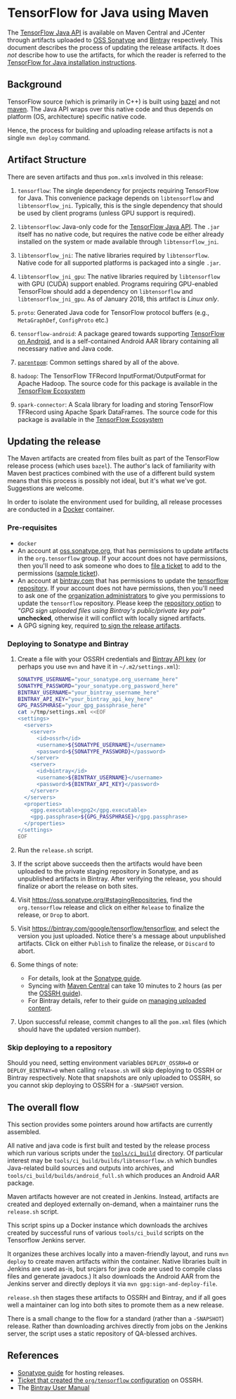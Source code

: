 # TensorFlow for Java using Maven

The
[TensorFlow Java API](https://www.tensorflow.org/api_docs/java/reference/org/tensorflow/package-summary)
is available on Maven Central and JCenter through artifacts uploaded to
[OSS Sonatype](https://oss.sonatype.org/content/repositories/releases/org/tensorflow/) and
[Bintray](https://bintray.com/google/tensorflow/tensorflow) respectively. This
document describes the process of updating the release artifacts. It does _not_
describe how to use the artifacts, for which the reader is referred to
the
[TensorFlow for Java installation instructions](https://www.tensorflow.org/code/tensorflow/java/README.md).

## Background

TensorFlow source (which is primarily in C++) is built using
[bazel](https://bazel.build) and not [maven](https://maven.apache.org/).  The
Java API wraps over this native code and thus depends on platform (OS,
architecture) specific native code.

Hence, the process for building and uploading release artifacts is not a single
`mvn deploy` command.

## Artifact Structure

There are seven artifacts and thus `pom.xml`s involved in this release:

1.  `tensorflow`: The single dependency for projects requiring TensorFlow for
    Java. This convenience package depends on `libtensorflow` and
    `libtensorflow_jni`. Typically, this is the single dependency that should
    be used by client programs (unless GPU support is required).

2.  `libtensorflow`: Java-only code for the [TensorFlow Java API](https://www.tensorflow.org/api_docs/java/reference/org/tensorflow/package-summary).
    The `.jar` itself has no native code, but requires the native code be either
    already installed on the system or made available through
    `libtensorflow_jni`.

3.  `libtensorflow_jni`: The native libraries required by `libtensorflow`.
    Native code for all supported platforms is packaged into a single `.jar`.

4.  `libtensorflow_jni_gpu`: The native libraries required by `libtensorflow`
    with GPU (CUDA) support enabled. Programs requiring GPU-enabled TensorFlow
    should add a dependency on `libtensorflow` and `libtensorflow_jni_gpu`.
    As of January 2018, this artifact is *Linux only*.

5.  `proto`: Generated Java code for TensorFlow protocol buffers
    (e.g., `MetaGraphDef`, `ConfigProto` etc.)

6. `tensorflow-android`: A package geared towards
    supporting [TensorFlow on Android](../../contrib/android/README.md), and is
    a self-contained Android AAR library containing all necessary native and
    Java code.

7.  [`parentpom`](https://maven.apache.org/pom/index.html): Common settings
    shared by all of the above.

8. `hadoop`: The TensorFlow TFRecord InputFormat/OutputFormat for Apache Hadoop.
    The source code for this package is available in the [TensorFlow Ecosystem](https://github.com/tensorflow/ecosystem/tree/master/hadoop)

9. `spark-connector`: A Scala library for loading and storing TensorFlow TFRecord
    using Apache Spark DataFrames. The source code for this package is available
    in the [TensorFlow Ecosystem](https://github.com/tensorflow/ecosystem/tree/master/spark/spark-tensorflow-connector)

## Updating the release

The Maven artifacts are created from files built as part of the TensorFlow
release process (which uses `bazel`). The author's lack of familiarity with
Maven best practices combined with the use of a different build system means
that this process is possibly not ideal, but it's what we've got.  Suggestions
are welcome.

In order to isolate the environment used for building, all release processes are
conducted in a [Docker](https://www.docker.com) container.

### Pre-requisites

-   `docker`
-   An account at [oss.sonatype.org](https://oss.sonatype.org/), that has
    permissions to update artifacts in the `org.tensorflow` group. If your
    account does not have permissions, then you'll need to ask someone who does
    to [file a ticket](https://issues.sonatype.org/) to add to the permissions
    ([sample ticket](https://issues.sonatype.org/browse/MVNCENTRAL-1637)).
-   An account at [bintray.com](https://bintray.com) that has permissions to
    update the [tensorflow repository](https://bintray.com/google/tensorflow).
    If your account does not have permissions, then you'll need to ask one of
    the [organization administrators](https://bintray.com/google) to give you
    permissions to update the `tensorflow` repository. Please keep the
    [repository option](https://bintray.com/google/tensorflow/edit?tab=general)
    to *"GPG sign uploaded files using Bintray's public/private key pair"*
    **unchecked**, otherwise it will conflict with locally signed artifacts.
-   A GPG signing key, required
    [to sign the release artifacts](http://central.sonatype.org/pages/apache-maven.html#gpg-signed-components).

### Deploying to Sonatype and Bintray

1.  Create a file with your OSSRH credentials and
    [Bintray API key](https://bintray.com/docs/usermanual/interacting/interacting_interacting.html#anchorAPIKEY)
    (or perhaps you use `mvn` and have it in `~/.m2/settings.xml`):

    ```sh
    SONATYPE_USERNAME="your_sonatype.org_username_here"
    SONATYPE_PASSWORD="your_sonatype.org_password_here"
    BINTRAY_USERNAME="your_bintray_username_here"
    BINTRAY_API_KEY="your_bintray_api_key_here"
    GPG_PASSPHRASE="your_gpg_passphrase_here"
    cat >/tmp/settings.xml <<EOF
    <settings>
      <servers>
        <server>
          <id>ossrh</id>
          <username>${SONATYPE_USERNAME}</username>
          <password>${SONATYPE_PASSWORD}</password>
        </server>
        <server>
          <id>bintray</id>
          <username>${BINTRAY_USERNAME}</username>
          <password>${BINTRAY_API_KEY}</password>
        </server>
      </servers>
      <properties>
        <gpg.executable>gpg2</gpg.executable>
        <gpg.passphrase>${GPG_PASSPHRASE}</gpg.passphrase>
      </properties>
    </settings>
    EOF
    ```

2.  Run the `release.sh` script.

3.  If the script above succeeds then the artifacts would have been uploaded to
    the private staging repository in Sonatype, and as unpublished artifacts in
    Bintray. After verifying the release, you should finalize or abort the
    release on both sites.

4.  Visit https://oss.sonatype.org/#stagingRepositories, find the `org.tensorflow`
    release and click on either `Release` to finalize the release, or `Drop` to
    abort.

5.  Visit https://bintray.com/google/tensorflow/tensorflow, and select the
    version you just uploaded. Notice there's a message about unpublished
    artifacts. Click on either `Publish` to finalize the release, or `Discard`
    to abort.

6.  Some things of note:
    - For details, look at the [Sonatype guide](http://central.sonatype.org/pages/releasing-the-deployment.html).
    - Syncing with [Maven Central](http://repo1.maven.org/maven2/org/tensorflow/)
      can take 10 minutes to 2 hours (as per the [OSSRH
      guide](http://central.sonatype.org/pages/ossrh-guide.html#releasing-to-central)).
    - For Bintray details, refer to their guide on
      [managing uploaded content](https://bintray.com/docs/usermanual/uploads/uploads_managinguploadedcontent.html#_publishing).

7.  Upon successful release, commit changes to all the `pom.xml` files
    (which should have the updated version number).

### Skip deploying to a repository

Should you need, setting environment variables `DEPLOY_OSSRH=0` or
`DEPLOY_BINTRAY=0` when calling `release.sh` will skip deploying to OSSRH or
Bintray respectively. Note that snapshots are only uploaded to OSSRH, so you
cannot skip deploying to OSSRH for a `-SNAPSHOT` version.

## The overall flow

This section provides some pointers around how artifacts are currently
assembled.

All native and java code is first built and tested by the release process
which run various scripts under the [`tools/ci_build`](../../tools/ci_build/)
directory. Of particular interest may be
`tools/ci_build/builds/libtensorflow.sh` which bundles Java-related build
sources and outputs into archives, and `tools/ci_build/builds/android_full.sh`
which produces an Android AAR package.

Maven artifacts however are not created in Jenkins. Instead, artifacts are
created and deployed externally on-demand, when a maintainer runs the
`release.sh` script.

This script spins up a Docker instance which downloads the archives created by
successful runs of various `tools/ci_build` scripts on the Tensorflow Jenkins
server.

It organizes these archives locally into a maven-friendly layout, and runs `mvn
deploy` to create maven artifacts within the container. Native libraries built
in Jenkins are used as-is, but srcjars for java code are used to compile class
files and generate javadocs.) It also downloads the Android AAR from the Jenkins
server and directly deploys it via `mvn gpg:sign-and-deploy-file`.

`release.sh` then stages these artifacts to OSSRH and Bintray, and if all goes
well a maintainer can log into both sites to promote them as a new release.

There is a small change to the flow for a standard (rather than a `-SNAPSHOT`)
release. Rather than downloading archives directly from jobs on the Jenkins
server, the script uses a static repository of QA-blessed archives.

## References

-   [Sonatype guide](http://central.sonatype.org/pages/ossrh-guide.html) for
    hosting releases.
-   [Ticket that created the `org/tensorflow` configuration](https://issues.sonatype.org/browse/OSSRH-28072) on OSSRH.
-   The [Bintray User Manual](https://bintray.com/docs/usermanual/index.html)
